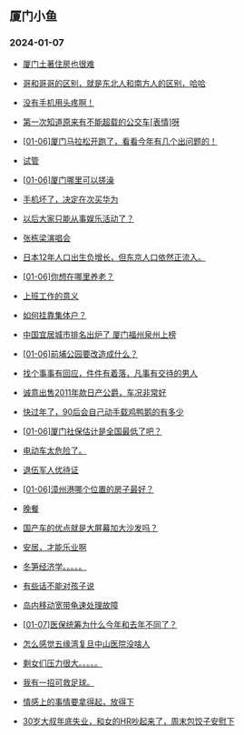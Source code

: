 ## 厦门小鱼 
### 2024-01-07

+ [厦门土著住房也很难](http://bbs.xmfish.com/read-htm-tid-18131293.html)

+ [哥和哥哥的区别，就是东北人和南方人的区别，哈哈](http://bbs.xmfish.com/read-htm-tid-18131276.html)

+ [没有手机用头疼啊！](http://bbs.xmfish.com/read-htm-tid-18131257.html)

+ [第一次知道原来有不能超载的公交车[表情]呀](http://bbs.xmfish.com/read-htm-tid-18131291.html)

+ [[01-06]厦门马拉松开跑了，看看今年有几个出问题的！](http://bbs.xmfish.com/read-htm-tid-18131321.html)

+ [试管](http://bbs.xmfish.com/read-htm-tid-18131252.html)

+ [[01-06]厦门哪里可以搓澡](http://bbs.xmfish.com/read-htm-tid-18131348.html)

+ [手机坏了，决定在次买华为](http://bbs.xmfish.com/read-htm-tid-18131454.html)

+ [以后大家只能从事娱乐活动了？](http://bbs.xmfish.com/read-htm-tid-18131288.html)

+ [张栋梁演唱会](http://bbs.xmfish.com/read-htm-tid-18131272.html)

+ [日本12年人口出生负增长，但东京人口依然正流入。](http://bbs.xmfish.com/read-htm-tid-18131396.html)

+ [[01-06]你想在哪里养老？](http://bbs.xmfish.com/read-htm-tid-18131456.html)

+ [上班工作的意义](http://bbs.xmfish.com/read-htm-tid-18131376.html)

+ [如何挂靠集体户？](http://bbs.xmfish.com/read-htm-tid-18131356.html)

+ [中国宜居城市排名出炉了 厦门福州泉州上榜](http://bbs.xmfish.com/read-htm-tid-18131573.html)

+ [[01-06]前埔公园要改造成什么？](http://bbs.xmfish.com/read-htm-tid-18131532.html)

+ [找个事事有回应，件件有着落，凡事有交待的男人](http://bbs.xmfish.com/read-htm-tid-18131388.html)

+ [诚意出售2011年款日产公爵，车况非常好](http://bbs.xmfish.com/read-htm-tid-18131536.html)

+ [快过年了，90后会自己动手载鸡鸭鹅的有多少](http://bbs.xmfish.com/read-htm-tid-18131519.html)

+ [[01-06]厦门社保估计是全国最低了吧？](http://bbs.xmfish.com/read-htm-tid-18131644.html)

+ [电动车太危险了。](http://bbs.xmfish.com/read-htm-tid-18131620.html)

+ [退伍军人优待证](http://bbs.xmfish.com/read-htm-tid-18131559.html)

+ [[01-06]漳州港哪个位置的房子最好？](http://bbs.xmfish.com/read-htm-tid-18131479.html)

+ [晚餐](http://bbs.xmfish.com/read-htm-tid-18131576.html)

+ [国产车的优点就是大屏幕加大沙发吗？](http://bbs.xmfish.com/read-htm-tid-18131597.html)

+ [安居，才能乐业啊](http://bbs.xmfish.com/read-htm-tid-18131574.html)

+ [冬笋经济学。。。。。](http://bbs.xmfish.com/read-htm-tid-18131601.html)

+ [有些话不能对孩子说](http://bbs.xmfish.com/read-htm-tid-18131511.html)

+ [岛内移动宽带龟速处理故障](http://bbs.xmfish.com/read-htm-tid-18131617.html)

+ [[01-07]医保统筹为什么今年和去年不同了？](http://bbs.xmfish.com/read-htm-tid-18131781.html)

+ [怎么感觉五缘湾复旦中山医院没啥人](http://bbs.xmfish.com/read-htm-tid-18131786.html)

+ [剩女们压力很大。。。。。](http://bbs.xmfish.com/read-htm-tid-18131837.html)

+ [我有一招可救足球。](http://bbs.xmfish.com/read-htm-tid-18131583.html)

+ [情感上的事情要拿得起，放得下](http://bbs.xmfish.com/read-htm-tid-18131658.html)

+ [30岁大叔年底失业，和女的HR吵起来了，周末包饺子安慰下](http://bbs.xmfish.com/read-htm-tid-18131810.html)

